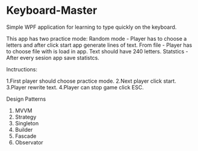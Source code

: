 # Keyboard-Master
Simple WPF application for learning to type quickly on the keyboard. 

This app has two practice mode: 
Random mode - Player has to choose a letters and after click start app generate lines of text. 
From file - Player has to choose file with is load in app. Text should have 240 letters. 
Statstics - After every sesion app save statistcs. 

Inctructions: 

1.First player should choose practice mode. 
2.Next player click start.
3.Player rewrite text. 
4.Player can stop game click ESC. 

Design Patterns 
1. MVVM 
2. Strategy
3. Singleton
4. Builder
5. Fascade
6. Observator
